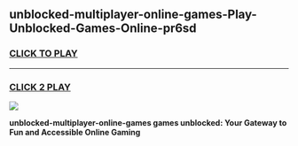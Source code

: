 
## unblocked-multiplayer-online-games-Play-Unblocked-Games-Online-pr6sd
<h3>
<a href="https://premium76.site?title=unblocked-multiplayer-online-games&ref=24A">CLICK TO PLAY</a></h3>
<hr>

<h3>
<a href="https://premium76.site?title=unblocked-multiplayer-online-games&ref=24A">CLICK 2 PLAY</a>
  
</h3>

<a href="https://premium76.site?title=unblocked-multiplayer-online-games&ref=24A"><img src="https://clearcache.store/games.png"></a>


**unblocked-multiplayer-online-games games unblocked: Your Gateway to Fun and Accessible Online Gaming**
